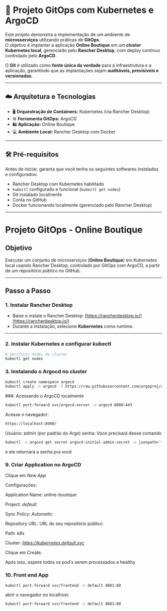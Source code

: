 # 🚀 Projeto GitOps com Kubernetes e ArgoCD

Este projeto demonstra a implementação de um ambiente de **microsserviços** utilizando práticas de **GitOps**.  
O objetivo é implantar a aplicação **Online Boutique** em um **cluster Kubernetes local**, gerenciado pelo **Rancher Desktop**, com deploy contínuo controlado pelo **ArgoCD**.  

O **Git** é utilizado como **fonte única da verdade** para a infraestrutura e a aplicação, garantindo que as implantações sejam **auditáveis, previsíveis e versionadas**.  

---

## ☁️ Arquitetura e Tecnologias
- 🖥️ **Orquestração de Containers:** Kubernetes (via Rancher Desktop)  
- ⚙️ **Ferramenta GitOps:** ArgoCD  
- 🛍️ **Aplicação:** Online Boutique 
- 💻 **Ambiente Local:** Rancher Desktop com Docker  

---

## 🛠️ Pré-requisitos
Antes de iniciar, garanta que você tenha os seguintes softwares instalados e configurados:

- Rancher Desktop com Kubernetes habilitado  
- `kubectl` configurado e funcional (`kubectl get nodes`)  
- Git instalado localmente  
- Conta no GitHub  
- Docker funcionando localmente (gerenciado pelo Rancher Desktop)  

---

# Projeto GitOps - Online Boutique

## Objetivo

Executar um conjunto de microserviços (**Online Boutique**) em Kubernetes local usando Rancher Desktop, controlado por GitOps com ArgoCD, a partir de um repositório público no GitHub.

---

## Passo a Passo

### 1. Instalar Rancher Desktop

- Baixe e instale o Rancher Desktop: [https://rancherdesktop.io/](https://rancherdesktop.io/)  
- Durante a instalação, selecione **Kubernetes** como runtime.

---

### 2. Instalar Kubernetes e configurar kubectl

```bash
# Verificar nodes do cluster
kubectl get nodes
````

### 3. Instalando o Argocd no cluster
````bash
kubectl create namespace argocd
kubectl apply -n argocd -f https://raw.githubusercontent.com/argoproj/argo-cd/stable/manifests/install.yaml
````

###. Acessando o ArgoCD localmente
````bash
kubectl port-forward svc/argocd-server -n argocd 8080:443
````
Acesse o navegador: 
````bash
https://localhost:8080/
````
Usuário: admin (por padrão do Argo)
senha: Voce precisará desse comando
````bash
kubectl -n argocd get secret argocd-initial-admin-secret -o jsonpath="{.data.password}" | base64 -d
````
e ele retornará a senha pra você

### 9. Criar Application no ArgoCD

Clique em *New App*

Configurações:

Application Name: online-boutique

Project: *default*

Sync Policy: *Automatic*

Repository URL: URL do seu repositório público

Path: *k8s*

Cluster: *https://kubernetes.default.svc*

Clique em Create.

Após isso, espere todos os pod's serem processados e healthy

### 10. Front end App
````bash
kubectl port-forward svc/frontend -n default 8081:80
````
abrir o navegador no localhost:
````bash
kubectl port-forward svc/frontend -n default 8081:80
````
